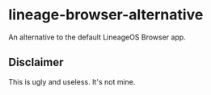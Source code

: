# lineage-browser-alternative
An alternative to the default LineageOS Browser app.

## Disclaimer
This is ugly and useless. It's not mine.
